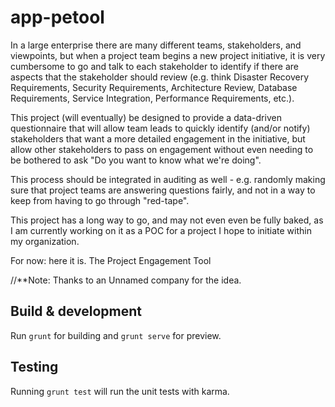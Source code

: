 # app-petool

In a large enterprise there are many different teams, stakeholders, and viewpoints, but when a project team begins
a new project initiative, it is very cumbersome to go and talk to each stakeholder to identify if there are aspects 
that the stakeholder should review (e.g. think Disaster Recovery Requirements, Security Requirements, 
Architecture Review, Database Requirements, Service Integration, Performance Requirements, etc.).

This project (will eventually) be designed to provide a data-driven questionnaire that will allow team leads to 
quickly identify (and/or notify) stakeholders that want a more detailed engagement in the initiative, but allow other 
stakeholders to pass on engagement without even needing to be bothered to ask "Do you want to know what we're doing".

This process should be integrated in auditing as well - e.g. randomly making sure that project teams are answering
questions fairly, and not in a way to keep from having to go through "red-tape".

This project has a long way to go, and may not even even be fully baked, as I am currently working on it as a POC for 
a project I hope to initiate within my organization.

For now: here it is.  The Project Engagement Tool

//**Note: Thanks to an Unnamed company for the idea.

## Build & development

Run `grunt` for building and `grunt serve` for preview.

## Testing

Running `grunt test` will run the unit tests with karma.
